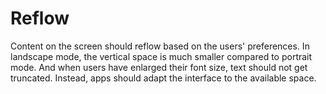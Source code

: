 # Reflow

Content on the screen should reflow based on the users' preferences.  In landscape mode, the vertical space is much smaller compared to portrait mode. And when users have enlarged their font size, text should not get truncated. Instead, apps should adapt the interface to the available space.
